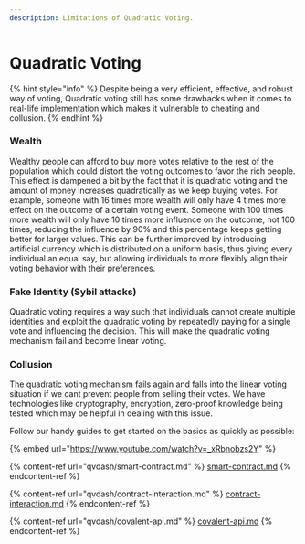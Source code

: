 ```yaml
---
description: Limitations of Quadratic Voting.
---
```


# Quadratic Voting

{% hint style="info" %}
Despite being a very efficient, effective, and robust way of voting, Quadratic voting still has some drawbacks when it comes to real-life implementation which makes it vulnerable to cheating and collusion.
{% endhint %}

### Wealth

Wealthy people can afford to buy more votes relative to the rest of the population which could distort the voting outcomes to favor the rich people. This effect is dampened a bit by the fact that it is quadratic voting and the amount of money increases quadratically as we keep buying votes. For example, someone with 16 times more wealth will only have 4 times more effect on the outcome of a certain voting event. Someone with 100 times more wealth will only have 10 times more influence on the outcome, not 100 times, reducing the influence by 90% and this percentage keeps getting better for larger values. This can be further improved by introducing artificial currency which is distributed on a uniform basis, thus giving every individual an equal say, but allowing individuals to more flexibly align their voting behavior with their preferences.

### Fake Identity (Sybil attacks)

Quadratic voting requires a way such that individuals cannot create multiple identities and exploit the quadratic voting by repeatedly paying for a single vote and influencing the decision. This will make the quadratic voting mechanism fail and become linear voting.

### Collusion

The quadratic voting mechanism fails again and falls into the linear voting situation if we cant prevent people from selling their votes. We have technologies like cryptography, encryption, zero-proof knowledge being tested which may be helpful in dealing with this issue.

Follow our handy guides to get started on the basics as quickly as possible:

{% embed url="https://www.youtube.com/watch?v=_xRbnobzs2Y" %}

{% content-ref url="qvdash/smart-contract.md" %}
[smart-contract.md](qvdash/smart-contract.md)
{% endcontent-ref %}

{% content-ref url="qvdash/contract-interaction.md" %}
[contract-interaction.md](qvdash/contract-interaction.md)
{% endcontent-ref %}

{% content-ref url="qvdash/covalent-api.md" %}
[covalent-api.md](qvdash/covalent-api.md)
{% endcontent-ref %}
